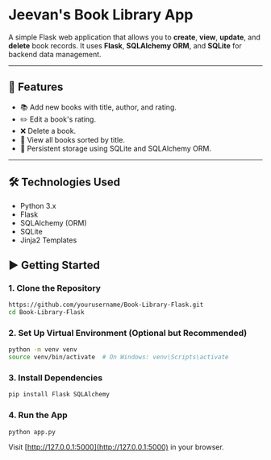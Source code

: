 # Jeevan's Book Library App

A simple Flask web application that allows you to **create**, **view**, **update**, and **delete** book records. It uses **Flask**, **SQLAlchemy ORM**, and **SQLite** for backend data management.

---

## 🚀 Features

* 📚 Add new books with title, author, and rating.
* ✏️ Edit a book's rating.
* ❌ Delete a book.
* 📄 View all books sorted by title.
* 💾 Persistent storage using SQLite and SQLAlchemy ORM.

---

## 🛠 Technologies Used

* Python 3.x
* Flask
* SQLAlchemy (ORM)
* SQLite
* Jinja2 Templates

## ▶️ Getting Started

### 1. Clone the Repository

```bash
https://github.com/yourusername/Book-Library-Flask.git
cd Book-Library-Flask
```

### 2. Set Up Virtual Environment (Optional but Recommended)

```bash
python -m venv venv
source venv/bin/activate  # On Windows: venv\Scripts\activate
```

### 3. Install Dependencies

```bash
pip install Flask SQLAlchemy
```

### 4. Run the App

```bash
python app.py
```

Visit [http://127.0.0.1:5000](http://127.0.0.1:5000) in your browser.

